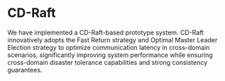 # CD-Raft
We have implemented a CD-Raft-based prototype system. CD-Raft innovatively adopts the Fast Return strategy and Optimal Master Leader Election strategy to optimize communication latency in cross-domain scenarios, significantly improving system performance while ensuring cross-domain disaster tolerance capabilities and strong consistency guarantees.
